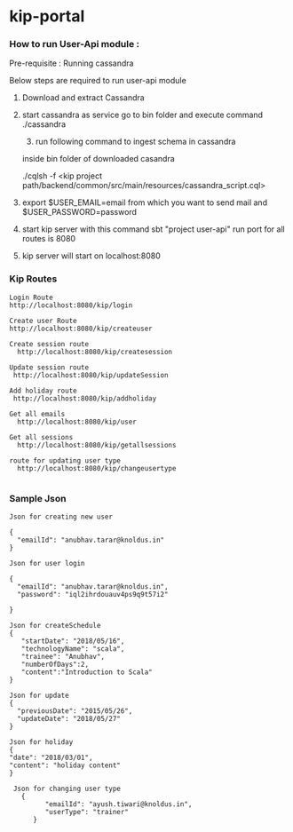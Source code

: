 # kip-portal

### How to run User-Api module :

Pre-requisite :  Running cassandra

Below steps are required to run user-api module

1) Download and extract Cassandra
2) start cassandra as service go to bin folder and execute command ./cassandra 

   3. run following command to ingest schema in cassandra

    inside bin folder of downloaded casandra
    
    ./cqlsh -f <kip project path/backend/common/src/main/resources/cassandra_script.cql>

4) export $USER_EMAIL=email from which you want to send mail 
    and $USER_PASSWORD=password 
5) start kip server with this command
   sbt "project user-api" run 
   port for all routes is 8080
6) kip server will start on localhost:8080
 
### Kip Routes
  ```
  Login Route
  http://localhost:8080/kip/login 
  
  Create user Route
  http://localhost:8080/kip/createuser
  
  Create session route
    http://localhost:8080/kip/createsession
    
  Update session route
   http://localhost:8080/kip/updateSession
   
  Add holiday route
   http://localhost:8080/kip/addholiday
   
  Get all emails
    http://localhost:8080/kip/user
    
  Get all sessions
    http://localhost:8080/kip/getallsessions

  route for updating user type
    http://localhost:8080/kip/changeusertype


   ```
### Sample Json
   ```
   Json for creating new user
   
   {
     "emailId": "anubhav.tarar@knoldus.in" 
   }
   
   Json for user login
   
   {
     "emailId": "anubhav.tarar@knoldus.in",
     "password": "iql2ihrdouauv4ps9q9t57i2"
   
   }

   Json for createSchedule
   {
      "startDate": "2018/05/16",
      "technologyName": "scala",
      "trainee": "Anubhav",
      "numberOfDays":2,
      "content":"Introduction to Scala"
   }

   Json for update
   {
     "previousDate": "2015/05/26",
     "updateDate": "2018/05/27"
   }

   Json for holiday
   {
   "date": "2018/03/01",
   "content": "holiday content"
   }

    Json for changing user type
      {
            "emailId": "ayush.tiwari@knoldus.in",
            "userType": "trainer"
         }
  
   ```